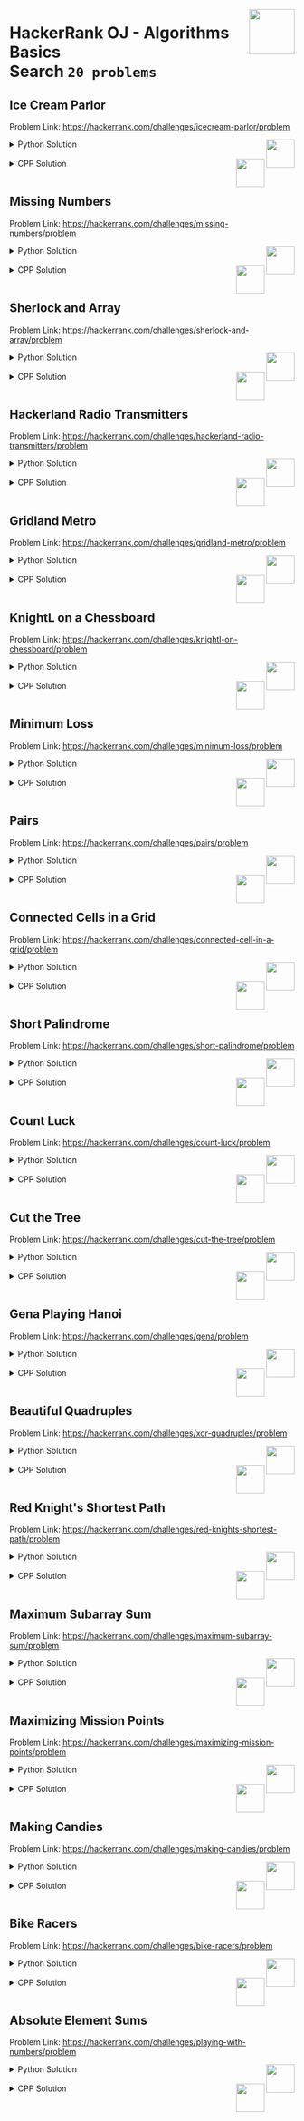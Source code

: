 <a href="/level-2/hackerrank/algorithms-basics/solutions/search.md"><img align="right" width="80" src="/logos/hackerrank.png"></img></a>

# HackerRank OJ - Algorithms Basics <br> Search `20 problems`

## Ice Cream Parlor
Problem Link: https://hackerrank.com/challenges/icecream-parlor/problem

<a href="/level-2/hackerrank/algorithms-basics/solutions/search.md"><img align="right" width="50" src="https://github.com/cs-MohamedAyman/cs-MohamedAyman/blob/master/repos-logos/python.png"></img></a>
<details>
    <summary>Python Solution</summary>

```python
def icecreamParlor(m, arr):
    for i in range(len(arr)):
        for j in range(i+1, len(arr)):
            if arr[i] + arr[j] == m:
                return i + 1, j + 1
    return -1, -1
```

</details>
<br>
<a href="/level-2/hackerrank/algorithms-basics/solutions/search.md"><img align="right" width="50" src="https://github.com/cs-MohamedAyman/cs-MohamedAyman/blob/master/repos-logos/cpp.png"></img></a>
<details>
    <summary>CPP Solution</summary>

```cpp
vector<int> icecreamParlor(int m, vector<int> &arr) {
    for (int i=0; i<size(arr); i++) {
        for (int j=i+1; j<size(arr); j++) {
            if (arr[i] + arr[j] == m)
                return {i + 1, j + 1};
        }
    }
    return {-1, -1};
}
```

</details>
<br>

## Missing Numbers
Problem Link: https://hackerrank.com/challenges/missing-numbers/problem

<a href="/level-2/hackerrank/algorithms-basics/solutions/search.md"><img align="right" width="50" src="https://github.com/cs-MohamedAyman/cs-MohamedAyman/blob/master/repos-logos/python.png"></img></a>
<details>
    <summary>Python Solution</summary>

```python
def missingNumbers(arr, brr):
    m = max(arr + brr) + 1
    cnt = [0] * m
    for i in arr:
        cnt[i] += 1
    for i in brr:
        cnt[i] -= 1
    res = sorted([i for i in range(len(cnt)) if cnt[i] != 0])
    return res
```

</details>
<br>
<a href="/level-2/hackerrank/algorithms-basics/solutions/search.md"><img align="right" width="50" src="https://github.com/cs-MohamedAyman/cs-MohamedAyman/blob/master/repos-logos/cpp.png"></img></a>
<details>
    <summary>CPP Solution</summary>

```cpp
vector<int> missingNumbers(vector<int> &arr, vector<int> &brr) {
    int m = max(*max_element(arr.begin(), arr.end()),
                *max_element(brr.begin(), brr.end())) + 1;
    vector<int> cnt(m, 0);
    for (int &i : arr)
        cnt[i] ++;
    for (int &i : brr)
        cnt[i] --;
    vector<int> res;
    for (int i=0; i<size(cnt); i++)
        if (cnt[i] != 0)
            res.push_back(i);
    sort(res.begin(), res.end());
    return res;
}
```

</details>
<br>

## Sherlock and Array
Problem Link: https://hackerrank.com/challenges/sherlock-and-array/problem

<a href="/level-2/hackerrank/algorithms-basics/solutions/search.md"><img align="right" width="50" src="https://github.com/cs-MohamedAyman/cs-MohamedAyman/blob/master/repos-logos/python.png"></img></a>
<details>
    <summary>Python Solution</summary>

```python
def balancedSums(arr):
    left = 0
    right = sum(arr)
    for i in arr:
        right -= i
        if right == left:
            return 'YES'
        left += i
    return 'NO'
```

</details>
<br>
<a href="/level-2/hackerrank/algorithms-basics/solutions/search.md"><img align="right" width="50" src="https://github.com/cs-MohamedAyman/cs-MohamedAyman/blob/master/repos-logos/cpp.png"></img></a>
<details>
    <summary>CPP Solution</summary>

```cpp
string balancedSums(vector<int> &arr) {
    int left = 0;
    int right = accumulate(arr.begin(), arr.end(), 0);
    for (int &i : arr) {
        right -= i;
        if (right == left)
            return "YES";
        left += i;
    }
    return "NO";
}
```

</details>
<br>

## Hackerland Radio Transmitters
Problem Link: https://hackerrank.com/challenges/hackerland-radio-transmitters/problem

<a href="/level-2/hackerrank/algorithms-basics/solutions/search.md"><img align="right" width="50" src="https://github.com/cs-MohamedAyman/cs-MohamedAyman/blob/master/repos-logos/python.png"></img></a>
<details>
    <summary>Python Solution</summary>

```python
def binary_search(a, x, l=0):
    r = len(a) - 1
    while l <= r:
        m = (l + r) // 2
        if a[m] > x:
            r = m - 1
        else:
            l = m + 1
    return l

def hackerlandRadioTransmitters(x, k):
    chunk = []
    x.sort()
    temp = [x[0]]
    for i in range(len(x)-1):
        if x[i+1] - x[i] <= k:
            temp.append(x[i+1])
        else:
            chunk.append(temp)
            temp = [x[i+1]]
    chunk.append(temp)
    res = 0
    for seg in chunk:
        while seg:
            i = binary_search(seg, seg[0]+k) - 1
            j = binary_search(seg, seg[i]+k, i+1)
            seg = seg[j:]
            res += 1
    return res
```

</details>
<br>
<a href="/level-2/hackerrank/algorithms-basics/solutions/search.md"><img align="right" width="50" src="https://github.com/cs-MohamedAyman/cs-MohamedAyman/blob/master/repos-logos/cpp.png"></img></a>
<details>
    <summary>CPP Solution</summary>

```cpp
int binary_search(vector<int> &a, int x, int l=0) {
    int r = size(a) - 1;
    while (l <= r) {
        int m = (l + r) / 2;
        if (a[m] > x)
            r = m - 1;
        else
            l = m + 1;
    }
    return l;
}
int hackerlandRadioTransmitters(vector<int> &x, int k) {
    vector<vector<int>> chunk;
    sort(x.begin(), x.end());
    vector<int> temp = {x[0]};
    for (int i=0; i<size(x)-1; i++) {
        if (x[i+1] - x[i] <= k)
            temp.push_back(x[i+1]);
        else {
            chunk.push_back(temp);
            temp = {x[i+1]};
        }
    }
    chunk.push_back(temp);
    int res = 0;
    for (auto &seg : chunk) {
        while (size(seg)) {
            cout << size(seg) << endl;
            int i = binary_search(seg, seg[0]+k) - 1;
            int j = binary_search(seg, seg[i]+k, i+1);
            seg.erase(seg.begin(), seg.begin()+j);
            res ++;
        }
    }
    return res;
}
```

</details>
<br>

## Gridland Metro
Problem Link: https://hackerrank.com/challenges/gridland-metro/problem

<a href="/level-2/hackerrank/algorithms-basics/solutions/search.md"><img align="right" width="50" src="https://github.com/cs-MohamedAyman/cs-MohamedAyman/blob/master/repos-logos/python.png"></img></a>
<details>
    <summary>Python Solution</summary>

```python
def is_subset(a, b):
    min_val, max_val = min(a[0], b[0]), max(a[1], b[1])
    return b[0] == min_val and b[1] == max_val or \
           a[0] == min_val and a[1] == max_val

def is_overlap(a, b):
    return b[0] < a[0] and a[0] <= b[1] < a[1] or \
           a[0] < b[0] and b[0] <= a[1] < b[1]

def union_seg(a, b):
    return [min(a[0], b[0]), max(a[1], b[1])]

def gridlandMetro(n, m, k, track):
    trains = {}
    for r, c1, c2 in track:
        if r not in trains:
            trains[r] = []
        row = trains[r]
        new_train = [c1, c2]
        overlapping = False
        for i in range(len(row)):
            if is_overlap(row[i], new_train) or \
               is_subset(row[i], new_train):
                row[i] = union_seg(row[i], new_train)
                overlapping = True
                break
        if not overlapping:
            row.append(new_train)
    res = 0
    for _, row in trains.items():
        for train in row:
            res += train[1] - train[0] + 1
    return n * m - res
```

</details>
<br>
<a href="/level-2/hackerrank/algorithms-basics/solutions/search.md"><img align="right" width="50" src="https://github.com/cs-MohamedAyman/cs-MohamedAyman/blob/master/repos-logos/cpp.png"></img></a>
<details>
    <summary>CPP Solution</summary>

```cpp
bool is_subset(vector<int> &a, vector<int> &b) {
    int min_val = min(a[0], b[0]), max_val = max(a[1], b[1]);
    return b[0] == min_val and b[1] == max_val or
           a[0] == min_val and a[1] == max_val;
}
bool is_overlap(vector<int> &a, vector<int> &b) {
    return b[0] < a[0] and a[0] <= b[1] and b[1] < a[1] or
           a[0] < b[0] and b[0] <= a[1] and a[1] < b[1];
}
vector<int> union_seg(vector<int> &a, vector<int> &b) {
    return {min(a[0], b[0]), max(a[1], b[1])};
}
long long gridlandMetro(int n, int m, int k, vector<vector<int>> track) {
    map<int, vector<vector<int>>> trains;
    for (auto &it : track) {
        auto &row = trains[it[0]];
        vector<int> new_train = {it[1], it[2]};
        bool overlapping = false;
        for (int i=0; i<size(row); i++) {
            if (is_overlap(row[i], new_train) or
                is_subset(row[i], new_train)) {
                row[i] = union_seg(row[i], new_train);
                overlapping = true;
                break;
            }
        }
        if (not overlapping)
            row.push_back(new_train);
    }
    long long res = 0;
    for (auto &row : trains)
        for (auto &train : row.second)
            res += train[1] - train[0] + 1;
    return 1LL * n * m - res;
}
```

</details>
<br>

## KnightL on a Chessboard
Problem Link: https://hackerrank.com/challenges/knightl-on-chessboard/problem

<a href="/level-2/hackerrank/algorithms-basics/solutions/search.md"><img align="right" width="50" src="https://github.com/cs-MohamedAyman/cs-MohamedAyman/blob/master/repos-logos/python.png"></img></a>
<details>
    <summary>Python Solution</summary>

```python
dx = [1, 1, -1, -1]
dy = [1, -1, 1, -1]

def knightl_helper(n, i, j):
    grid = [[2e9 for i in range(n)] for j in range(n)]
    que = []
    que.append((0, 0))
    grid[0][0] = 0
    while que:
        x, y = que.pop()
        curr = grid[x][y] + 1
        next_pos = []
        for k in range(4):
            next_pos.append((x + i*dx[k], y + j*dy[k]))
            next_pos.append((x + j*dx[k], y + i*dy[k]))
        for x, y in next_pos:
            if 0 <= x <= n - 1 and 0 <= y <= n - 1:
                if grid[x][y] > curr:
                    grid[x][y] = curr
                    que.append((x, y))
    if grid[n-1][n-1] != 2e9:
        return grid[n-1][n-1]
    return -1

def knightlOnAChessboard(n):
    res = [[-1 for i in range(n-1)] for j in range(n-1)]
    for i in range(1, n):
        for j in range(1, n):
                res[i-1][j-1] = knightl_helper(n, i, j)
    return res
```

</details>
<br>
<a href="/level-2/hackerrank/algorithms-basics/solutions/search.md"><img align="right" width="50" src="https://github.com/cs-MohamedAyman/cs-MohamedAyman/blob/master/repos-logos/cpp.png"></img></a>
<details>
    <summary>CPP Solution</summary>

```cpp
const int dx[] = {1, 1, -1, -1};
const int dy[] = {1, -1, 1, -1};

int knightl_helper(int n, int i, int j) {
    vector<vector<int>> grid(n, vector<int>(n, 2e9));
    queue<pair<int, int>> que;
    que.push({0, 0});
    grid[0][0] = 0;
    while (not que.empty()) {
        pair<int, int> pos = que.front();
        que.pop();
        int curr = grid[pos.first][pos.second] + 1;
        vector<pair<int, int>> next_pos;
        for (int k = 0; k < 4; k++) {
            next_pos.push_back({pos.first + i*dx[k], pos.second + j*dy[k]});
            next_pos.push_back({pos.first + j*dx[k], pos.second + i*dy[k]});
        }
        for (auto &[x, y] : next_pos) {
            if (0 <= x and x <= n - 1 and 0 <= y and y <= n - 1) {
                if (grid[x][y] > curr) {
                    grid[x][y] = curr;
                    que.push({x, y});
                }
            }
        }
    }
    if (grid[n-1][n-1] != 2e9)
        return grid[n-1][n-1];
    return -1;
}
vector<vector<int>> knightlOnAChessboard(int n) {
    vector<vector<int>> res(n-1, vector<int>(n-1, -1));
    for (int i=1; i<n; i++)
        for (int j=1; j<n; j++)
            res[i-1][j-1] = knightl_helper(n, i, j);
    return res;
}
```

</details>
<br>

## Minimum Loss
Problem Link: https://hackerrank.com/challenges/minimum-loss/problem

<a href="/level-2/hackerrank/algorithms-basics/solutions/search.md"><img align="right" width="50" src="https://github.com/cs-MohamedAyman/cs-MohamedAyman/blob/master/repos-logos/python.png"></img></a>
<details>
    <summary>Python Solution</summary>

```python
def minimumLoss(price):
    arr = []
    for i in range(len(price)):
        arr.append((price[i], i))
    arr.sort()
    res = 1e16
    for i in range(1, len(price)):
        if arr[i][1] < arr[i-1][1]:
            res = min(res, abs(arr[i][0] - arr[i-1][0]))
    return res
```

</details>
<br>
<a href="/level-2/hackerrank/algorithms-basics/solutions/search.md"><img align="right" width="50" src="https://github.com/cs-MohamedAyman/cs-MohamedAyman/blob/master/repos-logos/cpp.png"></img></a>
<details>
    <summary>CPP Solution</summary>

```cpp
int minimumLoss(vector<long> price) {
    vector<pair<long, int>> arr(size(price));
    for (int i=0; i<size(price); i++)
        arr[i] = {price[i], i};
    sort(arr.begin(), arr.end());
    long res = 1e16;
    for (int i=1; i<size(price); i++)
        if (arr[i].second < arr[i-1].second)
            res = min(res, abs(arr[i].first - arr[i-1].first));
    return res;
}
```

</details>
<br>

## Pairs
Problem Link: https://hackerrank.com/challenges/pairs/problem

<a href="/level-2/hackerrank/algorithms-basics/solutions/search.md"><img align="right" width="50" src="https://github.com/cs-MohamedAyman/cs-MohamedAyman/blob/master/repos-logos/python.png"></img></a>
<details>
    <summary>Python Solution</summary>

```python
def pairs(k, arr):
    res = 0
    distinct = set(arr)
    for i in arr:
        if i - k in distinct:
            res += 1
    return res
```

</details>
<br>
<a href="/level-2/hackerrank/algorithms-basics/solutions/search.md"><img align="right" width="50" src="https://github.com/cs-MohamedAyman/cs-MohamedAyman/blob/master/repos-logos/cpp.png"></img></a>
<details>
    <summary>CPP Solution</summary>

```cpp
int pairs(int k, vector<int> &arr) {
    int res = 0;
    set<int> distinct(arr.begin(), arr.end());
    for (int &i : arr)
        if (distinct.find(i - k) != distinct.end())
            res ++;
    return res;
}
```

</details>
<br>

## Connected Cells in a Grid
Problem Link: https://hackerrank.com/challenges/connected-cell-in-a-grid/problem

<a href="/level-2/hackerrank/algorithms-basics/solutions/search.md"><img align="right" width="50" src="https://github.com/cs-MohamedAyman/cs-MohamedAyman/blob/master/repos-logos/python.png"></img></a>
<details>
    <summary>Python Solution</summary>

```python
dx = [1, 1, -1, -1, 1, -1, 0, 0]
dy = [1, -1, 1, -1, 0, 0, 1, -1]

def dfs(A, i, j, n, m):
    A[i][j] = -1
    res = 1
    for k in range(8):
        x, y = i+dx[k], j+dy[k]
        if x >= 0 and y >= 0 and x < n and y < m and A[x][y] == 1:
            res += dfs(A, x, y, n, m)
    return res

def connectedCell(matrix):
    n, m = len(matrix), len(matrix[0])
    res = 0
    for i in range(n):
        for j in range(m):
            if matrix[i][j] == 1:
                res = max(res, dfs(matrix, i, j, n, m))
    return res
```

</details>
<br>
<a href="/level-2/hackerrank/algorithms-basics/solutions/search.md"><img align="right" width="50" src="https://github.com/cs-MohamedAyman/cs-MohamedAyman/blob/master/repos-logos/cpp.png"></img></a>
<details>
    <summary>CPP Solution</summary>

```cpp
const int dx[] = {1, 1, -1, -1, 1, -1, 0, 0};
const int dy[] = {1, -1, 1, -1, 0, 0, 1, -1};

int dfs(vector<vector<int>> &A, int i, int j, int n, int m) {
    A[i][j] = -1;
    int res = 1;
    for (int k=0; k<8; k++) {
        int x = i+dx[k], y = j+dy[k];
        if (x >= 0 and y >= 0 and x < n and y < m and A[x][y] == 1)
            res += visdfsit(A, x, y, n, m);
    }
    return res;
}
int connectedCell(vector<vector<int>> matrix) {
    int n = size(matrix), m = size(matrix[0]);
    int res = 0;
    for (int i = 0; i < n; i++)
        for (int j = 0; j < m; j++)
            if (matrix[i][j] == 1)
                res = max(res, dfs(matrix, i, j, n, m));
    return res;
}
```

</details>
<br>

## Short Palindrome
Problem Link: https://hackerrank.com/challenges/short-palindrome/problem

<a href="/level-2/hackerrank/algorithms-basics/solutions/search.md"><img align="right" width="50" src="https://github.com/cs-MohamedAyman/cs-MohamedAyman/blob/master/repos-logos/python.png"></img></a>
<details>
    <summary>Python Solution</summary>

```python
def shortPalindrome(s):
    MOD = int(1e9+7)
    res = 0
    freq = [0] * 26
    tripfreq = [0] * 26
    pairfreq = [[0] * 26 for i in range(26)]
    for c in s:
        idx = ord(c) - ord('a')
        res = (res + tripfreq[idx]) % MOD
        for i in range(26):
            tripfreq[i] = (tripfreq[i] + pairfreq[i][idx]) % MOD
            pairfreq[i][idx] = (pairfreq[i][idx] + freq[i]) % MOD
        freq[idx] += 1
    return res
```

</details>
<br>
<a href="/level-2/hackerrank/algorithms-basics/solutions/search.md"><img align="right" width="50" src="https://github.com/cs-MohamedAyman/cs-MohamedAyman/blob/master/repos-logos/cpp.png"></img></a>
<details>
    <summary>CPP Solution</summary>

```cpp
int shortPalindrome(string s) {
    int MOD = 1e9+7;
    int res = 0;
    vector<int> freq(26, 0);
    vector<int> tripfreq(26, 0);
    vector<vector<int>> pairfreq(26, vector<int>(26));
    for (char &c : s) {
        int idx = c - 'a';
        res = (res + tripfreq[idx]) % MOD;
        for (int i=0; i<26; i++) {
            tripfreq[i] = (tripfreq[i] + pairfreq[i][idx]) % MOD;
            pairfreq[i][idx] = (pairfreq[i][idx] + freq[i]) % MOD;
        }
        freq[idx] ++;
    }
    return res;
}
```

</details>
<br>

## Count Luck
Problem Link: https://hackerrank.com/challenges/count-luck/problem

<a href="/level-2/hackerrank/algorithms-basics/solutions/search.md"><img align="right" width="50" src="https://github.com/cs-MohamedAyman/cs-MohamedAyman/blob/master/repos-logos/python.png"></img></a>
<details>
    <summary>Python Solution</summary>

```python
dx = [1, -1, 0, 0]
dy = [0, 0, 1, -1]

def dfs(i, j, matrix, visited, des):
    if (i, j) == des:
        return True
    visited.add((i, j))
    for w in range(4):
        x, y = i+dx[w], j+dy[w]
        if 0 <= x < n and 0 <= y < m and matrix[x][y] != 'X' \
           and (x, y) not in visited and dfs(x, y, matrix, visited, des):
            return True
    visited.remove((i, j))
    return False

def countLuck(matrix, k):
    n, m = len(matrix), len(matrix[0])
    src, des = (0, 0), (0, 0)
    for i in range(n):
        for j in range(m):
            if matrix[i][j] == 'M':
                src = (i, j)
            if matrix[i][j] == '*':
                des = (i, j)
    visited = set()
    dfs(src[0], src[1], matrix, visited, des)
    res = 0
    for i, j in visited:
        for w in range(4):
            x, y = i+dx[w], j+dy[w]
            if 0 <= x < n and 0 <= y < m and \
               matrix[x][y] == '.' and \
               (x, y) not in visited:
                res += 1
                break
    return ('Impressed' if res == k else 'Oops!')
```

</details>
<br>
<a href="/level-2/hackerrank/algorithms-basics/solutions/search.md"><img align="right" width="50" src="https://github.com/cs-MohamedAyman/cs-MohamedAyman/blob/master/repos-logos/cpp.png"></img></a>
<details>
    <summary>CPP Solution</summary>

```cpp
const int dx[] = {1, -1, 0, 0};
const int dy[] = {0, 0, 1, -1};
int n, m;

bool dfs(int i, int j, vector<string> &matrix, set<pair<int, int>> &visited, pair<int, int> des) {
    if (make_pair(i, j) == des)
        return true;
    visited.insert({i, j});
    for (int k=0; k<4; k++) {
        int x = i+dx[k], y = j+dy[k];
        if (0 <= x and x < n and 0 <= y and y < m and
            visited.find({x, y}) == visited.end() and
            matrix[x][y] != 'X' and dfs(x, y, matrix, visited, des))
            return true;
    }
    visited.erase(visited.find({i, j}));
    return false;
}
string countLuck(vector<string> matrix, int k) {
    n = size(matrix), m = size(matrix[0]);
    pair<int, int> src, des;
    for (int i=0; i<n; i++) {
        for (int j=0; j<m; j++) {
            if (matrix[i][j] == 'M')
                src = make_pair(i, j);
            if (matrix[i][j] == '*')
                des = make_pair(i, j);
        }
    }
    set<pair<int, int>> visited;
    dfs(src.first, src.second, matrix, visited, des);
    int res = 0;
    for (auto &[i, j] : visited) {
        for (int k=0; k<4; k++) {
            int x = i+dx[k], y = j+dy[k];
            if (0 <= x and x < n and 0 <= y and y < m and
                matrix[x][y] == '.' and
                visited.find({x, y}) == visited.end()) {
                res ++;
                break;
            }
        }
    }
    return (res == k? "Impressed" : "Oops!");
}
```

</details>
<br>

## Cut the Tree
Problem Link: https://hackerrank.com/challenges/cut-the-tree/problem

<a href="/level-2/hackerrank/algorithms-basics/solutions/search.md"><img align="right" width="50" src="https://github.com/cs-MohamedAyman/cs-MohamedAyman/blob/master/repos-logos/python.png"></img></a>
<details>
    <summary>Python Solution</summary>

```python
#TODO
```

</details>
<br>
<a href="/level-2/hackerrank/algorithms-basics/solutions/search.md"><img align="right" width="50" src="https://github.com/cs-MohamedAyman/cs-MohamedAyman/blob/master/repos-logos/cpp.png"></img></a>
<details>
    <summary>CPP Solution</summary>

```cpp
//TODO
```

</details>
<br>

## Gena Playing Hanoi
Problem Link: https://hackerrank.com/challenges/gena/problem

<a href="/level-2/hackerrank/algorithms-basics/solutions/search.md"><img align="right" width="50" src="https://github.com/cs-MohamedAyman/cs-MohamedAyman/blob/master/repos-logos/python.png"></img></a>
<details>
    <summary>Python Solution</summary>

```python
#TODO
```

</details>
<br>
<a href="/level-2/hackerrank/algorithms-basics/solutions/search.md"><img align="right" width="50" src="https://github.com/cs-MohamedAyman/cs-MohamedAyman/blob/master/repos-logos/cpp.png"></img></a>
<details>
    <summary>CPP Solution</summary>

```cpp
//TODO
```

</details>
<br>

## Beautiful Quadruples
Problem Link: https://hackerrank.com/challenges/xor-quadruples/problem

<a href="/level-2/hackerrank/algorithms-basics/solutions/search.md"><img align="right" width="50" src="https://github.com/cs-MohamedAyman/cs-MohamedAyman/blob/master/repos-logos/python.png"></img></a>
<details>
    <summary>Python Solution</summary>

```python
def beautifulQuadruples(a, b, c, d):
    a, b, c, d = sorted([a, b, c, d])
    N = int(3e3+3)
    total = [0] * N
    cnt = [[0 for j in range(1<<12)] for i in range(N)]
    for i in range(1, a+1):
        for j in range(i, b+1):
            total[j] += 1
            cnt[j][i^j] += 1
    for i in range(1, N):
        total[i] += total[i-1]
        for j in range(1<<12):
            cnt[i][j] += cnt[i-1][j]
    res = 0
    for i in range(1, c+1):
        for j in range(i, d+1):
            res += total[i] - cnt[i][i^j]
    return res
```

</details>
<br>
<a href="/level-2/hackerrank/algorithms-basics/solutions/search.md"><img align="right" width="50" src="https://github.com/cs-MohamedAyman/cs-MohamedAyman/blob/master/repos-logos/cpp.png"></img></a>
<details>
    <summary>CPP Solution</summary>

```cpp
long long beautifulQuadruples(int a, int b, int c, int d) {
    vector<int> temp = {a, b, c, d};
    sort(temp.begin(), temp.end());
    a = temp[0], b = temp[1], c = temp[2], d = temp[3];
    const int N = 3e3+3;
    vector<int> total(N, 0);
    vector<vector<int> > cnt(N, vector<int>(1<<12, 0));
    for (int i=1; i<a+1; i++) {
        for (int j=i; j<b+1; j++) {
            total[j] ++;
            cnt[j][i^j] ++;
        }
    }
    for (int i=1; i<N; i++) {
        total[i] += total[i-1];
        for (int j=0; j<(1<<12); j++)
            cnt[i][j] += cnt[i-1][j];
    }
    long long res = 0;
    for (int i=1; i<c+1; i++)
        for (int j=i; j<d+1; j++)
            res += total[i] - cnt[i][i^j];
    return res;
}
```

</details>
<br>

## Red Knight's Shortest Path
Problem Link: https://hackerrank.com/challenges/red-knights-shortest-path/problem

<a href="/level-2/hackerrank/algorithms-basics/solutions/search.md"><img align="right" width="50" src="https://github.com/cs-MohamedAyman/cs-MohamedAyman/blob/master/repos-logos/python.png"></img></a>
<details>
    <summary>Python Solution</summary>

```python
def printShortestPath(n, i_start, j_start, i_end, j_end):
    end = (i_end, j_end)
    visited = set()
    visited.add((i_start, j_start))
    que = [(i_start, j_start, '')]
    cnt = 0
    steps = [('UL', -2, -1),
             ('UR', -2,  1),
             ('R' ,  0,  2),
             ('LR',  2,  1),
             ('LL',  2, -1),
             ('L' ,  0, -2)]
    while que:
        cnt += 1
        m = len(que)
        while m:
            m -= 1
            i, j, path = que.pop(0)
            for d, stepx, stepy in steps:
                x = i + stepx
                y = j + stepy
                if (x, y) == end:
                    path += ' ' + d
                    return str(cnt) + '\n' + path[1:]
                if 0 <= x < n and 0 <= y < n and (x, y) not in visited:
                    visited.add((x, y))
                    que.append((x, y, path+' '+d))
    return 'Impossible'
```

</details>
<br>
<a href="/level-2/hackerrank/algorithms-basics/solutions/search.md"><img align="right" width="50" src="https://github.com/cs-MohamedAyman/cs-MohamedAyman/blob/master/repos-logos/cpp.png"></img></a>
<details>
    <summary>CPP Solution</summary>

```cpp
string printShortestPath(int n, int i_start, int j_start, int i_end, int j_end) {
    pair<int, int> end = {i_end, j_end};
    set<pair<int, int>> visited;
    visited.insert({i_start, j_start});
    queue<tuple<int, int, string>> que;
    que.push({i_start, j_start, ""});
    int cnt = 0;
    vector<tuple<string, int, int>> steps = {{"UL", -2, -1},
                                             {"UR", -2,  1},
                                             {"R" ,  0,  2},
                                             {"LR",  2,  1},
                                             {"LL",  2, -1},
                                             {"L" ,  0, -2}};
    while (size(que)) {
        cnt ++;
        int m = size(que);
        while (m) {
            m --;
            auto [i, j, path] = que.front();
            que.pop();
            for (auto &[d, stepx, stepy] : steps) {
                int x = i + stepx;
                int y = j + stepy;
                if (make_pair(x, y) == end) {
                    path += ' ' + d;
                    return to_string(cnt) + '\n' + path.substr(1);
                }
                if (0 <= x and x < n and 0 <= y and y < n
                    and visited.find({x, y}) == visited.end()) {
                    visited.insert({x, y});
                    que.push({x, y, path+' '+d});
                }
            }
        }
    }
    return "Impossible";
}
```

</details>
<br>

## Maximum Subarray Sum
Problem Link: https://hackerrank.com/challenges/maximum-subarray-sum/problem

<a href="/level-2/hackerrank/algorithms-basics/solutions/search.md"><img align="right" width="50" src="https://github.com/cs-MohamedAyman/cs-MohamedAyman/blob/master/repos-logos/python.png"></img></a>
<details>
    <summary>Python Solution</summary>

```python
#TODO
```

</details>
<br>
<a href="/level-2/hackerrank/algorithms-basics/solutions/search.md"><img align="right" width="50" src="https://github.com/cs-MohamedAyman/cs-MohamedAyman/blob/master/repos-logos/cpp.png"></img></a>
<details>
    <summary>CPP Solution</summary>

```cpp
//TODO
```

</details>
<br>

## Maximizing Mission Points
Problem Link: https://hackerrank.com/challenges/maximizing-mission-points/problem

<a href="/level-2/hackerrank/algorithms-basics/solutions/search.md"><img align="right" width="50" src="https://github.com/cs-MohamedAyman/cs-MohamedAyman/blob/master/repos-logos/python.png"></img></a>
<details>
    <summary>Python Solution</summary>

```python
#TODO
```

</details>
<br>
<a href="/level-2/hackerrank/algorithms-basics/solutions/search.md"><img align="right" width="50" src="https://github.com/cs-MohamedAyman/cs-MohamedAyman/blob/master/repos-logos/cpp.png"></img></a>
<details>
    <summary>CPP Solution</summary>

```cpp
//TODO
```

</details>
<br>

## Making Candies
Problem Link: https://hackerrank.com/challenges/making-candies/problem

<a href="/level-2/hackerrank/algorithms-basics/solutions/search.md"><img align="right" width="50" src="https://github.com/cs-MohamedAyman/cs-MohamedAyman/blob/master/repos-logos/python.png"></img></a>
<details>
    <summary>Python Solution</summary>

```python
#TODO
```

</details>
<br>
<a href="/level-2/hackerrank/algorithms-basics/solutions/search.md"><img align="right" width="50" src="https://github.com/cs-MohamedAyman/cs-MohamedAyman/blob/master/repos-logos/cpp.png"></img></a>
<details>
    <summary>CPP Solution</summary>

```cpp
//TODO
```

</details>
<br>

## Bike Racers
Problem Link: https://hackerrank.com/challenges/bike-racers/problem

<a href="/level-2/hackerrank/algorithms-basics/solutions/search.md"><img align="right" width="50" src="https://github.com/cs-MohamedAyman/cs-MohamedAyman/blob/master/repos-logos/python.png"></img></a>
<details>
    <summary>Python Solution</summary>

```python
#TODO
```

</details>
<br>
<a href="/level-2/hackerrank/algorithms-basics/solutions/search.md"><img align="right" width="50" src="https://github.com/cs-MohamedAyman/cs-MohamedAyman/blob/master/repos-logos/cpp.png"></img></a>
<details>
    <summary>CPP Solution</summary>

```cpp
//TODO
```

</details>
<br>

## Absolute Element Sums
Problem Link: https://hackerrank.com/challenges/playing-with-numbers/problem

<a href="/level-2/hackerrank/algorithms-basics/solutions/search.md"><img align="right" width="50" src="https://github.com/cs-MohamedAyman/cs-MohamedAyman/blob/master/repos-logos/python.png"></img></a>
<details>
    <summary>Python Solution</summary>

```python
#TODO
```

</details>
<br>
<a href="/level-2/hackerrank/algorithms-basics/solutions/search.md"><img align="right" width="50" src="https://github.com/cs-MohamedAyman/cs-MohamedAyman/blob/master/repos-logos/cpp.png"></img></a>
<details>
    <summary>CPP Solution</summary>

```cpp
//TODO
```

</details>
<br>
